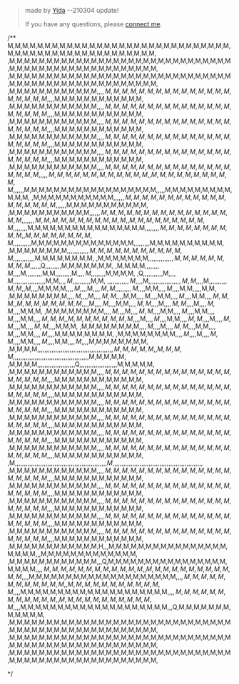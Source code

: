 > made by [Yida](https://github.com/DF-Master) --210304 update!
>
> If you have any questions, please [connect me](http://yidajiang.top/2021/02/15/about/).



/**
M,M,M,M,M,M,M,M,M,M,M,M,M,M,M,M,M,M,M,M,M,M,M,M,M,M,M,M,M,M,M,M,M,M,M,M,M,M,M,M,M,M,M,M,M,M,M,M,M,M,
,M,M,M,M,M,M,M,M,M,M,M,M,M,M,M,M,M,M,M,M,M,M,M,M,M,M,M,M,M,M,M,M,M,M,M,M,M,M,M,M,M,M,M,M,M,M,M,M,M,M,
,M,M,M,M,M,M,M,M,M,M,M,M,M,M,M,M,M,M,M,M,M,M,M,M,M,M,M,M,M,M,M,M,M,M,M,M,M,M,M,M,M,M,M,M,M,M,M,M,M,M,
,M,M,M,M,M,M,M,M,M,M,M,M,$,$,$,M,M,M,M,M,M,M,M,M,M,M,M,M,M,M,M,M,M,M,M,$,$,$,M,M,M,M,M,M,M,M,M,M,M,M,
,M,M,M,M,M,M,M,M,M,M,M,M,$,$,$,M,M,M,M,M,M,M,M,M,M,M,M,M,M,M,M,M,M,M,M,$,$,$,M,M,M,M,M,M,M,M,M,M,M,M,
,M,M,M,M,M,M,M,M,M,M,M,M,$,$,$,M,M,M,M,M,M,M,M,M,M,M,M,M,M,M,M,M,M,M,M,$,$,$,M,M,M,M,M,M,M,M,M,M,M,M,
,M,M,M,M,M,M,M,M,M,M,M,M,$,$,$,M,M,M,M,M,M,M,M,M,M,M,M,M,M,M,M,M,M,M,M,$,$,$,M,M,M,M,M,M,M,M,M,M,M,M,
,M,M,M,M,M,M,M,M,M,M,M,M,$,$,$,M,M,M,M,M,M,M,M,M,M,M,M,M,M,M,M,M,M,M,M,$,$,$,M,M,M,M,M,M,M,M,M,M,M,M,
,M,M,M,M,M,M,M,M,M,M,M,M,$,$,$,M,M,M,M,M,M,M,M,M,M,M,M,M,M,M,M,M,M,M,$,$,$,$,M,M,M,M,M,M,M,M,M,M,M,M,
,M,M,M,M,M,M,M,M,M,M,M,$,$,$,$,$,M,M,M,M,M,M,M,M,M,M,M,M,M,M,M,M,M,M,$,$,$,$,M,M,M,M,M,M,M,M,M,M,M,M,
,M,M,M,M,M,M,M,M,M,M,M,$,$,$,$,$,M,M,M,M,M,M,M,M,M,M,M,M,M,M,M,M,M,M,$,$,$,$,$,M,M,M,M,M,M,M,M,M,M,M,
,M,M,M,M,M,M,M,M,M,M,M,$,$,$,$,$,M,M,M,M,M,M,M,M,M,M,M,M,M,M,M,M,M,$,$,$,$,$,$,M,M,M,M,M,M,M,M,M,M,M,
,M,M,M,M,M,M,M,M,M,M,$,$,$,$,$,$,$,M,M,M,M,M,M,M,M,M,M,M,M,M,M,M,M,$,$,$,$,$,$,$,M,M,M,M,M,M,M,M,M,M,
,M,M,M,M,M,M,M,M,M,$,$,$,$,$,$,$,$,$,M,M,M,M,M,M,M,M,M,M,M,M,M,M,$,$,$,$,$,$,$,$,M,M,M,M,M,M,M,M,M,M,
,M,M,M,M,M,M,M,M,$,$,$,$,$,$,$,$,$,$,$,M,M,M,M,M,M,M,M,M,M,M,M,$,$,$,$,$,$,$,$,$,$,$,M,M,M,M,M,M,M,M,
,M,M,M,M,M,M,M,$,$,$,$,$,$,$,$,$,$,$,$,$,M,M,M,M,M,M,M,M,M,$,$,$,$,$,Q,$,$,$,$,$,$,$,$,M,M,M,M,M,M,M,
,M,M,M,M,$,$,$,$,$,$,$,M,$,$,$,M,$,$,$,$,$,$,$,$,M,M,$,$,$,$,$,$,$,$,M,$,$,$,M,$,$,$,$,$,$,$,M,M,M,M,
,Q,$,$,$,$,$,$,$,$,$,$,M,$,$,$,M,$,$,$,$,$,$,$,$,$,$,$,$,$,$,$,$,$,M,M,$,$,$,M,$,$,$,$,$,$,$,$,$,M,M,
,$,$,$,$,$,$,$,$,$,$,$,M,$,$,$,M,$,$,$,$,$,$,$,$,$,$,$,$,$,$,$,$,$,M,M,$,$,$,M,$,$,$,$,$,$,$,$,$,M,M,
,M,$,$,$,M,M,M,M,$,$,$,M,$,$,$,M,$,$,$,M,M,$,$,$,$,$,$,$,$,M,$,$,$,M,M,$,$,$,M,$,$,$,M,M,$,$,$,$,M,M,
,M,M,M,M,M,M,M,M,$,$,$,M,$,$,$,M,$,$,$,M,M,$,$,$,M,M,$,$,$,M,$,$,$,M,M,$,$,$,M,$,$,$,M,M,$,$,$,M,M,M,
,M,M,M,M,M,M,M,M,$,$,$,M,$,$,$,M,$,$,$,M,M,$,$,$,M,M,$,$,$,M,$,$,$,M,M,$,$,$,M,$,$,$,M,M,$,$,$,M,M,M,
,M,M,M,M,M,M,M,M,$,$,$,M,$,$,$,M,$,$,$,M,M,$,$,$,M,M,$,$,$,M,$,$,$,M,M,$,$,$,M,$,$,$,M,M,$,$,$,M,M,M,
,M,M,M,M,M,M,M,M,$,$,$,M,$,$,$,M,$,$,$,M,M,$,$,$,M,M,$,$,$,M,$,$,$,M,M,$,$,$,M,$,$,$,M,M,$,$,$,M,M,M,
,M,M,M,M,M,M,M,M,$,$,$,M,$,$,$,M,$,$,$,M,M,$,$,$,M,M,$,$,$,M,$,$,$,M,M,$,$,$,M,$,$,$,M,M,M,M,M,M,M,M,
,M,M,M,M,M,M,M,M,$,$,$,M,$,$,$,M,$,$,$,M,M,$,$,$,M,M,$,$,$,M,$,$,$,M,M,$,$,$,M,$,$,$,M,M,M,M,M,M,M,M,
,M,M,M,M,$,$,$,$,$,$,$,$,$,$,$,$,$,$,$,$,$,$,$,$,$,$,$,$,$,$,$,$,$,$,$,$,$,$,$,$,$,$,$,$,$,M,M,M,M,M,
,M,M,M,M,$,$,$,$,$,$,$,$,$,$,$,$,$,$,$,$,$,$,$,$,$,$,$,$,$,$,$,$,$,$,$,$,$,$,$,$,$,$,$,$,$,M,M,M,M,M,
,M,M,M,M,$,$,$,$,$,$,$,$,$,$,$,$,$,$,$,$,$,$,$,$,Q,$,$,$,$,$,$,$,$,$,$,$,$,$,$,$,$,$,$,$,$,M,M,M,M,M,
,M,M,M,M,M,M,M,M,M,M,M,M,$,$,$,M,M,M,M,M,M,M,M,M,M,M,M,M,M,M,M,M,M,M,M,$,$,$,M,M,M,M,M,M,M,M,M,M,M,M,
,M,M,M,M,M,M,M,M,M,M,M,M,$,$,$,M,M,M,M,M,M,M,M,M,M,M,M,M,M,M,M,M,M,M,M,$,$,$,M,M,M,M,M,M,M,M,M,M,M,M,
,M,M,M,M,M,M,M,M,M,M,M,M,$,$,$,M,M,M,M,M,M,M,M,M,M,M,M,M,M,M,M,M,M,M,M,$,$,$,M,M,M,M,M,M,M,M,M,M,M,M,
,M,M,M,M,M,M,M,M,M,M,M,M,$,$,$,M,M,M,M,M,M,M,M,M,M,M,M,M,M,M,M,M,M,M,M,$,$,$,M,M,M,M,M,M,M,M,M,M,M,M,
,M,M,M,M,M,M,M,M,M,M,M,M,$,$,$,M,M,M,M,M,M,M,M,M,M,M,M,M,M,M,M,M,M,M,M,$,$,$,M,M,M,M,M,M,M,M,M,M,M,M,
,M,M,M,M,M,M,M,M,M,M,M,M,$,$,$,M,M,M,M,M,M,M,M,M,M,M,M,M,M,M,M,M,M,M,M,$,$,$,M,M,M,M,M,M,M,M,M,M,M,M,
,M,$,$,$,$,$,$,$,$,$,$,$,$,$,$,$,$,$,$,$,$,$,$,$,$,$,$,$,$,$,$,$,$,$,$,$,$,$,$,$,$,$,$,$,$,$,$,$,$,$,
,M,$,$,$,$,$,$,$,$,$,$,$,$,$,$,$,$,$,$,$,$,$,$,$,$,$,$,$,$,$,$,$,$,$,$,$,$,$,$,$,$,$,$,$,$,$,$,$,$,$,
,M,M,M,M,M,M,M,M,M,M,M,M,$,$,$,M,M,M,M,M,M,M,M,M,M,M,M,M,M,M,M,M,M,M,M,$,$,$,M,M,M,M,M,M,M,M,M,M,M,M,
,M,M,M,M,M,M,M,M,M,M,M,M,$,$,$,M,M,M,M,M,M,M,M,M,M,M,M,M,M,M,M,M,M,M,M,$,$,$,M,M,M,M,M,M,M,M,M,M,M,M,
,M,M,M,M,M,M,M,M,M,M,M,M,$,$,$,M,M,M,M,M,M,M,M,M,M,M,M,M,M,M,M,M,M,M,M,$,$,$,M,M,M,M,M,M,M,M,M,M,M,M,
,M,M,M,M,M,M,M,M,M,M,M,M,$,$,$,M,M,M,M,M,M,M,M,M,M,M,M,M,M,M,M,M,M,M,M,$,$,$,M,M,M,M,M,M,M,M,M,M,M,M,
,M,M,M,M,M,M,M,M,M,M,M,M,$,$,$,M,M,M,M,M,M,M,M,M,M,M,M,M,M,M,M,M,M,M,M,$,$,$,M,M,M,M,M,M,M,M,M,M,M,M,
,M,M,M,M,M,M,M,M,M,M,M,M,H,$,$,M,M,M,M,M,M,M,M,M,M,M,M,M,M,M,M,M,M,M,M,$,$,M,M,M,M,M,M,M,M,M,M,M,M,M,
,M,M,M,M,M,M,M,M,M,M,M,M,$,$,Q,M,M,M,M,M,M,M,M,M,M,M,M,M,M,M,M,M,M,M,M,$,$,$,M,M,M,M,M,M,M,M,M,M,M,M,
,M,M,M,M,M,M,M,M,M,M,M,M,$,$,$,M,M,M,M,M,M,M,M,M,M,M,M,M,M,M,M,M,M,M,M,$,$,$,M,M,M,M,M,M,M,M,M,M,M,M,
,M,M,M,M,M,M,M,M,M,M,M,M,$,$,$,M,M,M,M,M,M,M,M,M,M,M,M,M,M,M,M,M,M,M,M,$,$,$,M,M,M,M,M,M,M,M,M,M,M,M,
,M,M,M,M,M,M,M,M,M,M,M,M,$,$,$,M,M,M,M,M,M,M,M,M,M,M,M,M,M,M,M,M,M,M,M,$,$,Q,M,M,M,M,M,M,M,M,M,M,M,M,
,M,M,M,M,M,M,M,M,M,M,M,M,M,M,M,M,M,M,M,M,M,M,M,M,M,M,M,M,M,M,M,M,M,M,M,M,M,M,M,M,M,M,M,M,M,M,M,M,M,M,
,M,M,M,M,M,M,M,M,M,M,M,M,M,M,M,M,M,M,M,M,M,M,M,M,M,M,M,M,M,M,M,M,M,M,M,M,M,M,M,M,M,M,M,M,M,M,M,M,M,M,
,M,M,M,M,M,M,M,M,M,M,M,M,M,M,M,M,M,M,M,M,M,M,M,M,M,M,M,M,M,M,M,M,M,M,M,M,M,M,M,M,M,M,M,M,M,M,M,M,M,M,

*/